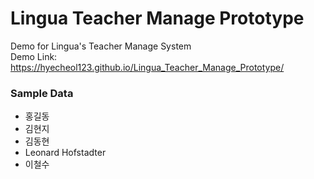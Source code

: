# Lingua Teacher Manage Prototype
Demo for Lingua's Teacher Manage System  
Demo Link: https://hyecheol123.github.io/Lingua_Teacher_Manage_Prototype/

### Sample Data
- 홍길동
- 김현지
- 김동현
- Leonard Hofstadter
- 이철수
